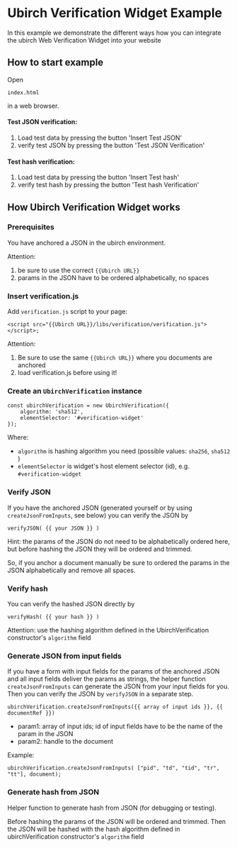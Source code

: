 # Ubirch Verification Widget Example

In this example we demonstrate the different ways how you can integrate
the ubirch Web Verification Widget into your website

## How to start example

Open 

    index.html

in a web browser.

#### Test JSON verification:

1. Load test data by pressing the button 'Insert Test JSON'
2. verify test JSON by pressing the button 'Test JSON Verification'

#### Test hash verification:

1. Load test data by pressing the button 'Insert Test hash'
2. verify test hash by pressing the button 'Test hash Verification'

## How Ubirch Verification Widget works

### Prerequisites

You have anchored a JSON in the ubirch environment.

Attention:

1. be sure to use the correct <code>{{Ubirch URL}}</code>
2. params in the JSON have to be ordered alphabetically, no spaces

### Insert verification.js

Add <code>verification.js</code> script to your page:

    <script src="{{Ubirch URL}}/libs/verification/verification.js"></script>;

Attention:
1. Be sure to use the same <code>{{Ubirch URL}}</code> where you documents are anchored
2. load verification.js before using it!

### Create an <code>UbirchVerification</code> instance

    const ubirchVerification = new UbirchVerification({
        algorithm: 'sha512',
        elementSelector: '#verification-widget'
    });


Where:
* <code>algorithm</code> is hashing algorithm you need (possible values: <code>sha256</code>, <code>sha512</code> )
* <code>elementSelector</code> is widget's host element selector (id), e.g. <code>#verification-widget</code>

### Verify JSON

If you have the anchored JSON (generated yourself or by using <code>createJsonFromInputs</code>, see below)
you can verify the JSON by 

    verifyJSON( {{ your JSON }} )

Hint: the params of the JSON do not need to be alphabetically ordered here,
but before hashing the JSON they will be ordered and trimmed.

So, if you anchor a document manually be sure to ordered the params in the JSON alphabetically
and remove all spaces.

### Verify hash

You can verify the hashed JSON directly by

    verifyHash( {{ your hash }} )

Attention: use the hashing algorithm defined in the UbirchVerification constructor's <code>algorithm</code> field

### Generate JSON from input fields

If you have a form with input fields for the params of the anchored JSON and all input fields
deliver the params as strings, the helper function <code>createJsonFromInputs</code>
can generate the JSON from your input fields for you.
Then you can verify the JSON by <code>verifyJSON</code> in a separate step.

    ubirchVerification.createJsonFromInputs({{ array of input ids }}, {{ documentRef }})

* param1: array of input ids; id of input fields have to be the name of the param in the JSON
* param2: handle to the document

Example:

    ubirchVerification.createJsonFromInputs( ["pid", "td", "tid", "tr", "tt"], document);

### Generate hash from JSON

Helper function to generate hash from JSON (for debugging or testing).

Before hashing the params of the JSON will be ordered and trimmed.
Then the JSON will be hashed with the hash algorithm defined in ubirchVerification constructor's <code>algorithm</code> field
